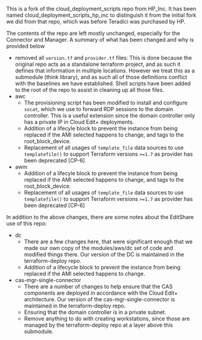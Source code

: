 This is a fork of the cloud\_deployment\_scripts repo from HP\_Inc.  It has been named cloud\_deployment\_scripts\_hp\_inc to distinguish it from the initial fork we did from that repo, which was before Teradici was purchased by HP.

The contents of the repo are left mostly unchanged, especially for the Connector and Manager.  A summary of what has been changed and why is provided below

- removed all `version.tf` and `provider.tf` files: This is done because the original repo acts as a standalone terraform project, and as such it defines that information in multiple locations.  However we treat this as a submodule (think library), and as such all of those definitions conflict with the baselines we have established.  Shell scripts have been added to the root of the repo to assist in cleaning up all those files.
- awc
  - The provisioning script has been modified to install and configure `socat`, which we use to forward RDP sessions to the domain controller.  This is a useful extension since the domain controller only has a private IP in Cloud Edit+ deployments.
  - Addition of a lifecyle block to prevent the instance from being replaced if the AMI selected happens to change, and tags to the root\_block\_device.
  - Replacement of all usages of `template_file` data sources to use `templatefile()` to support Terraform versions `>=1.7` as provider has been deprecated [CP-6]
- awm
  - Addition of a lifecyle block to prevent the instance from being replaced if the AMI selected happens to change, and tags to the root\_block\_device.
  - Replacement of all usages of `template_file` data sources to use `templatefile()` to support Terraform versions `>=1.7` as provider has been deprecated [CP-6]

In addition to the above changes, there are some notes about the EditShare use of this repo:

- dc
  - There are a few changes here, that were significant enough that we made our own copy of the modules/aws/dc set of code and modified things there. Our version of the DC is maintained in the terraform-deploy repo.
  - Addition of a lifecycle block to prevent the instance from being replaced if the AMI selected happens to change.
- cas-mgr-single-connector
  - There are a number of changes to help ensure that the CAS components are deployed in accordance with the Cloud Edit+ architecture. Our version of the cas-mgr-single-connector is maintained in the terraform-deploy repo.
  - Ensuring that the domain controller is in a private subnet.
  - Remove anything to do with creating workstations, since those are managed by the terraform-deploy repo at a layer above this submodule.
